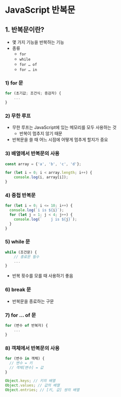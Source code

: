 # JavaScript 반복문

## 1. 반복문이란?

- 몇 가지 기능을 반복하는 기능
- 종류
  - `for`
  - `while`
  - `for … of`
  - `for … in`

### 1) for 문

```jsx
for (초기값; 조건식; 증감자) {
	...
}
```

### 2) 무한 루프

- 무한 루프는 JavaScript에 있는 메모리를 모두 사용하는 것
  - 반복이 멈추지 않기 때문
- 반복문을 쓸 때 어느 시점에 어떻게 멈추게 할지가 중요

### 3) 배열에서 반복문의 사용

```jsx
const array = {'a', 'b', 'c', 'd'};

for (let i = 0; i < array.length; i++) {
	console.log(i, array[i]);
}
```

### 4) 중첩 반복문

```jsx
for (let i = 0; i <= 10; i++) {
  console.log(`i is ${i}`);
  for (let j = 1; j < 4; j++) {
    console.log(`    j is ${j}`);
  }
}
```

### 5) while 문

```jsx
while (조건문) {
	// 종료문 필수
	...
}
```

- 반복 횟수를 모를 때 사용하기 좋음

### 6) break 문

- 반복문을 종료하는 구문

### 7) for … of 문

```jsx
for (변수 of 반복자) {
	...
}
```

### 8) 객체에서 반복문의 사용

```jsx
for (변수 in 객체) {
  // 변수 = 키
  // 객체[변수] = 값
}

Object.keys; // 키의 배열
Object.values; // 값의 배열
Object.entries; // [키, 값] 쌍의 배열
```
